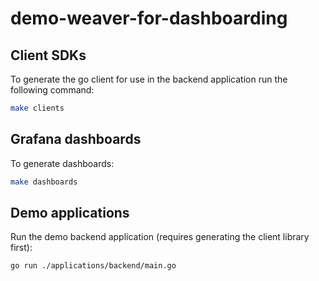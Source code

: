 # demo-weaver-for-dashboarding

## Client SDKs

To generate the go client for use in the backend application run the following command:

```bash
make clients
```

## Grafana dashboards

To generate dashboards:

```bash
make dashboards
```

## Demo applications

Run the demo backend application (requires generating the client library first):
```
go run ./applications/backend/main.go
```
